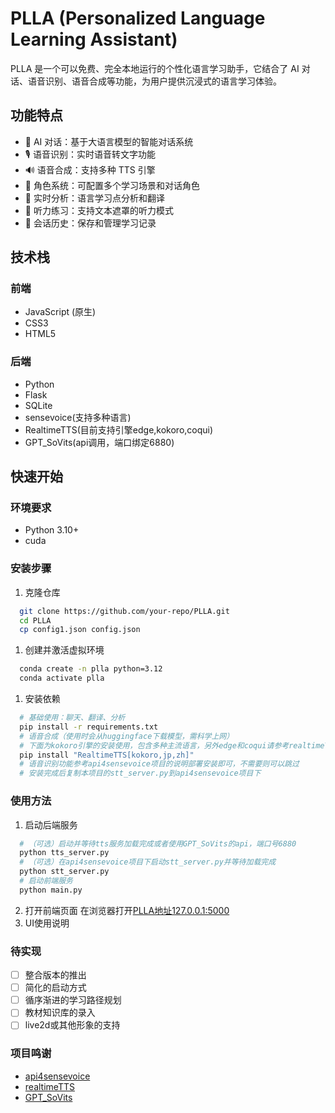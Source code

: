 # PLLA (Personalized Language Learning Assistant)

PLLA 是一个可以免费、完全本地运行的个性化语言学习助手，它结合了 AI 对话、语音识别、语音合成等功能，为用户提供沉浸式的语言学习体验。

## 功能特点

- 🤖 AI 对话：基于大语言模型的智能对话系统
- 🎙️ 语音识别：实时语音转文字功能
- 🔊 语音合成：支持多种 TTS 引擎
- 👥 角色系统：可配置多个学习场景和对话角色
- 📝 实时分析：语言学习点分析和翻译
- 👀 听力练习：支持文本遮罩的听力模式
- 💾 会话历史：保存和管理学习记录

## 技术栈

### 前端
- JavaScript (原生)
- CSS3
- HTML5

### 后端
- Python
- Flask
- SQLite
- sensevoice(支持多种语言)
- RealtimeTTS(目前支持引擎edge,kokoro,coqui)
- GPT_SoVits(api调用，端口绑定6880)

## 快速开始

### 环境要求
- Python 3.10+
- cuda

### 安装步骤
1. 克隆仓库
```bash
  git clone https://github.com/your-repo/PLLA.git
  cd PLLA
  cp config1.json config.json
```
1. 创建并激活虚拟环境
```bash
  conda create -n plla python=3.12
  conda activate plla
```
1. 安装依赖
```bash
  # 基础使用：聊天、翻译、分析
  pip install -r requirements.txt
  # 语音合成（使用时会从huggingface下载模型，需科学上网）
  # 下面为kokoro引擎的安装使用，包含多种主流语言，另外edge和coqui请参考realtimeTTS项目的文档说明
  pip install "RealtimeTTS[kokoro,jp,zh]" 
  # 语音识别功能参考api4sensevoice项目的说明部署安装即可，不需要则可以跳过
  # 安装完成后复制本项目的stt_server.py到api4sensevoice项目下
```
### 使用方法
1. 启动后端服务
```bash
  # （可选）启动并等待tts服务加载完成或者使用GPT_SoVits的api，端口号6880
  python tts_server.py
  # （可选）在api4sensevoice项目下启动stt_server.py并等待加载完成
  python stt_server.py
  # 启动前端服务
  python main.py
```
2. 打开前端页面
   在浏览器打开[PLLA地址127.0.0.1:5000](127.0.0.1:5000)  
3. UI使用说明
   
### 待实现
- [ ] 整合版本的推出
- [ ] 简化的启动方式
- [ ] 循序渐进的学习路径规划
- [ ] 教材知识库的录入
- [ ] live2d或其他形象的支持

### 项目鸣谢
- [api4sensevoice](https://github.com/0x5446/api4sensevoice)
- [realtimeTTS](https://github.com/KoljaB/RealtimeTTS)
- [GPT_SoVits](https://github.com/RVC-Boss/GPT-SoVITS)
